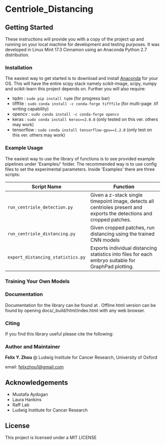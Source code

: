# Centriole_Distancing


## Getting Started

These instructions will provide you with a copy of the project up and running on your local machine for development and testing purposes. It was developed in Linux Mint 17.3 Cinnamon using an Anaconda Python 2.7 distribution.

### Installation

The easiest way to get started is to download and install [Anaconda](https://www.anaconda.com/distribution/) for your OS. This will have the entire scipy stack namely scikit-image, scipy, numpy and scikit-learn this project depends on. Further you will also require:

* tqdm : `sudo pip install tqdm` (for progress bar)
* tifffile : `sudo conda install -c conda-forge tifffile` (for multi-page .tif writing capability)
* opencv : `sudo conda install -c conda-forge opencv`
* keras : `sudo conda install keras==2.0.8` (only tested on this ver. others may work)
* tensorflow : `sudo conda install tensorflow-gpu==1.2.0` (only test on this ver. others may work)


### Example Usage
The easiest way to use the library of functions is to see provided example pipelines under 'Examples/' folder. The recommended way is to use config files to set the experimental parameters. Inside 'Examples' there are three scripts:

Script Name | Function
------------| -------------
`run_centriole_detection.py` | Given a z-stack single timepoint image, detects all centrioles present and exports the detections and cropped patches.
`run_centriole_distancing.py` | Given cropped patches, run distancing using the trained CNN models
`export_distancing_statistics.py` | Exports individual distancing statistics into files for each embryo suitable for GraphPad plotting.

### Training Your Own Models


### Documentation

Documentation for the library can be found at . Offline html version can be found by opening docs/_build/html/index.html with any web browser. 

### Citing

If you find this library useful please cite the following:


### Author and Maintainer
**Felix Y. Zhou** @ Ludwig Institute for Cancer Research, University of Oxford 

email: felixzhou1@gmail.com

## Acknowledgements
- Mustafa Aydogan
- Laura Hankins
- Raff Lab
- Ludwig Institute for Cancer Research

## License
This project is licensed under a MIT LICENSE